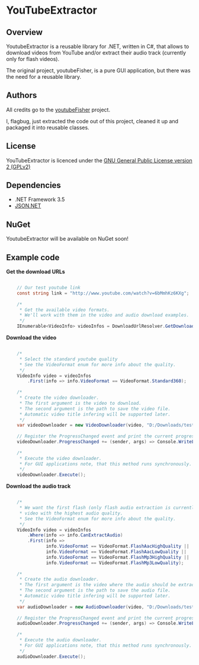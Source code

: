 # YouTubeExtractor

## Overview
YoutubeExtractor is a reusable library for .NET, written in C#, that allows to download videos from YouTube and/or extract their audio track (currently only for flash videos).

The original project, youtubeFisher, is a pure GUI application, but there was the need for a reusable library.

## Authors
All credits go to the [youtubeFisher](http://youtubefisher.codeplex.com/) project.

I, flagbug, just extracted the code out of this project, cleaned it up and packaged it into reusable classes.

## License

YouTubeExtractor is licenced under the [GNU General Public License version 2 (GPLv2)](http://opensource.org/licenses/gpl-2.0)

## Dependencies

- .NET Framework 3.5
- [JSON.NET](http://json.codeplex.com/)

## NuGet

YoutubeExtractor will be available on NuGet soon!

## Example code

**Get the download URLs**

```c#

	// Our test youtube link
	const string link = "http://www.youtube.com/watch?v=6bMmhKz6KXg";
	
	/*
	 * Get the available video formats.
	 * We'll work with them in the video and audio download examples.
	 */
	IEnumerable<VideoInfo> videoInfos = DownloadUrlResolver.GetDownloadUrls(link);
```

**Download the video**

```c#

	/*
	 * Select the standard youtube quality
	 * See the VideoFormat enum for more info about the quality.
	 */
	VideoInfo video = videoInfos
	    .First(info => info.VideoFormat == VideoFormat.Standard360);
	
	/*
	 * Create the video downloader.
	 * The first argument is the video to download.
	 * The second argument is the path to save the video file.
	 * Automatic video title infering will be supported later.
	 */
	var videoDownloader = new VideoDownloader(video, "D:/Downloads/test" + video.VideoExtension);
	
	// Register the ProgressChanged event and print the current progress
	videoDownloader.ProgressChanged += (sender, args) => Console.WriteLine(args.ProgressPercentage);
	
	/*
	 * Execute the video downloader.
	 * For GUI applications note, that this method runs synchronously.
	 */
	videoDownloader.Execute();
```

**Download the audio track**

```c#

	/*
	 * We want the first flash (only flash audio extraction is currently supported)
	 * video with the highest audio quality.
	 * See the VideoFormat enum for more info about the quality.
	 */
	VideoInfo video = videoInfos
	    .Where(info => info.CanExtractAudio)
	    .First(info =>
	           info.VideoFormat == VideoFormat.FlashAacHighQuality ||
	           info.VideoFormat == VideoFormat.FlashAacLowQuality ||
	           info.VideoFormat == VideoFormat.FlashMp3HighQuality ||
	           info.VideoFormat == VideoFormat.FlashMp3LowQuality);
	
	/*
	 * Create the audio downloader.
	 * The first argument is the video where the audio should be extracted from.
	 * The second argument is the path to save the audio file.
	 * Automatic video title infering will be supported later.
	 */
	var audioDownloader = new AudioDownloader(video, "D:/Downloads/test" + video.AudioExtension);
	
	// Register the ProgressChanged event and print the current progress
	audioDownloader.ProgressChanged += (sender, args) => Console.WriteLine(args.ProgressPercentage);
	
	/*
	 * Execute the audio downloader.
	 * For GUI applications note, that this method runs synchronously.
	 */
	audioDownloader.Execute();
```